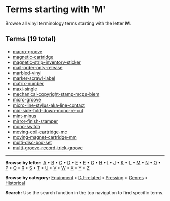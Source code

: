 # Terms starting with 'M'

Browse all vinyl terminology terms starting with the letter **M**.

## Terms (19 total)

- [macro-groove](terms/m/macro-groove/)
- [magnetic-cartridge](terms/m/magnetic-cartridge/)
- [magnetic-strip-inventory-sticker](terms/m/magnetic-strip-inventory-sticker/)
- [mail-order-only-release](terms/m/mail-order-only-release/)
- [marbled-vinyl](terms/m/marbled-vinyl/)
- [marker-scrawl-label](terms/m/marker-scrawl-label/)
- [matrix-number](terms/m/matrix-number/)
- [maxi-single](terms/m/maxi-single/)
- [mechanical-copyright-stamp-mcps-biem](terms/m/mechanical-copyright-stamp-mcps-biem/)
- [micro-groove](terms/m/micro-groove/)
- [micro-line-stylus-aka-line-contact](terms/m/micro-line-stylus-aka-line-contact/)
- [mid-side-fold-down-mono-re-cut](terms/m/mid-side-fold-down-mono-re-cut/)
- [mint-minus](terms/m/mint-minus/)
- [mirror-finish-stamper](terms/m/mirror-finish-stamper/)
- [mono-switch](terms/m/mono-switch/)
- [moving-coil-cartridge-mc](terms/m/moving-coil-cartridge-mc/)
- [moving-magnet-cartridge-mm](terms/m/moving-magnet-cartridge-mm/)
- [multi-disc-box-set](terms/m/multi-disc-box-set/)
- [multi-groove-record-trick-groove](terms/m/multi-groove-record-trick-groove/)


---

**Browse by letter:** [A](a.md) • [B](b.md) • [C](c.md) • [D](d.md) • [E](e.md) • [F](f.md) • [G](g.md) • [H](h.md) • [I](i.md) • [J](j.md) • [K](k.md) • [L](l.md) • [M](m.md) • [N](n.md) • [O](o.md) • [P](p.md) • [Q](q.md) • [R](r.md) • [S](s.md) • [T](t.md) • [U](u.md) • [V](v.md) • [W](w.md) • [X](x.md) • [Y](y.md) • [Z](z.md)

**Browse by category:** [Equipment](../tags/equipment.md) • [DJ-related](../tags/dj-related.md) • [Pressing](../tags/pressing.md) • [Genres](../tags/genres.md) • [Historical](../tags/historical.md)

**Search:** Use the search function in the top navigation to find specific terms.
